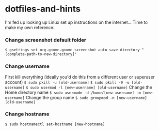 # dotfiles-and-hints
I'm fed up looking up Linux set up instructions on the internet... Time to make my own reference.

### Change screenshot default folder
`$ gsettings set org.gnome.gnome-screenshot auto-save-directory "[complete-path-to-new-directory]"`

### Change username
First kill everything (ideally you'd do this from a different user or superuser account)
`$ sudo pkill -u [old-username]`
`$ sudo pkill -9 -u [old-username]`
`$ sudo usermod -l [new-username] [old-username]`
Change the Home directory name
`$ sudo usermode -d /home/[new-username] -m [new-username]`
Change the group name
`$ sudo groupmod -n [new-username] [old-username]`

### Change hostname
`$ sudo hostnamectl set-hostname [new-hostname]`
